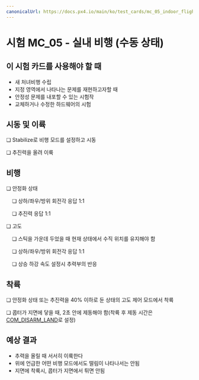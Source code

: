 ```yaml
---
canonicalUrl: https://docs.px4.io/main/ko/test_cards/mc_05_indoor_flight_manual_modes
---
```


# 시험 MC_05 - 실내 비행 (수동 상태)

## 이 시험 카드를 사용해야 할 때

* 새 처녀비행 수립
* 지정 영역에서 나타나는 문제를 재현하고자할 때
* 안정성 문제를 내포할 수 있는 시험작
* 교체하거나 수정한 하드웨어의 시험

## 시동 및 이륙

❏  Stabilize로 비행 모드를 설정하고 시동

❏ 추진력을 올려 이륙

## 비행

❏ 안정화 상태

&nbsp;&nbsp;&nbsp;&nbsp;❏ 상하/좌우/방위 회전각 응답 1:1

&nbsp;&nbsp;&nbsp;&nbsp;❏ 추진력 응답 1:1

❏ 고도

&nbsp;&nbsp;&nbsp;&nbsp;❏ 스틱을 가운데 두었을 때 현재 상태에서 수직 위치를 유지해야 함

&nbsp;&nbsp;&nbsp;&nbsp;❏ 상하/좌우/방위 회전각 응답 1:1

&nbsp;&nbsp;&nbsp;&nbsp;❏ 상승 하강 속도 설정시 추력부의 반응

## 착륙

❏ 안정화 상태 또는 추진력을 40% 이하로 둔 상태의 고도 제어 모드에서 착륙

❏ 콥터가 지면에 닿을 때, 2초 안에 제동해야 함(착륙 후 제동 시간은 [COM_DISARM_LAND](../advanced_config/parameter_reference.md#COM_DISARM_LAND)로 설정)

## 예상 결과

* 추력을 올릴 때 서서히 이륙한다
* 위에 언급한 어떤 비행 모드에서도 떨림이 나타나서는 안됨
* 지면에 착륙시, 콥터가 지면에서 튀면 안됨
